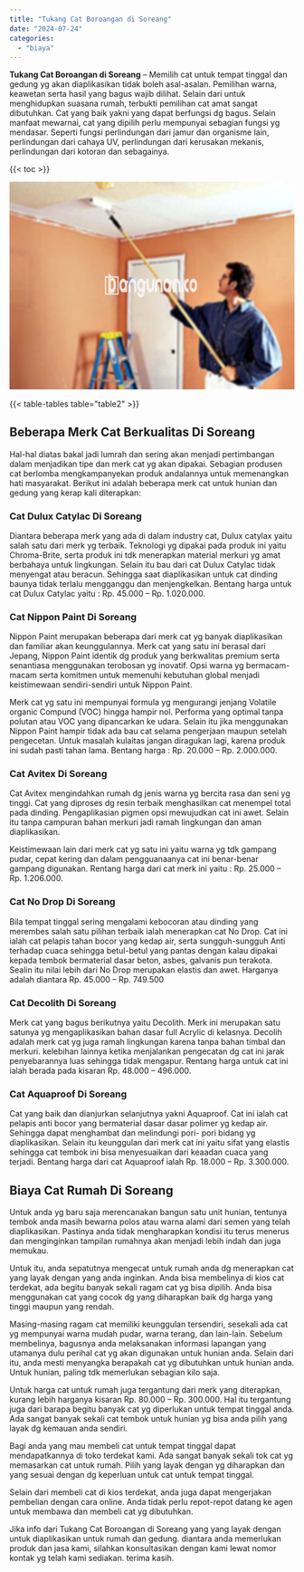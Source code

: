 ```yaml
---
title: "Tukang Cat Boroangan di Soreang"
date: "2024-07-24"
categories: 
  - "biaya"
---
```


**Tukang Cat Boroangan di Soreang** – Memilih cat untuk tempat tinggal dan gedung yg akan diaplikasikan tidak boleh asal-asalan. Pemilihan warna, keawetan serta hasil yang bagus wajib dilihat. Selain dari untuk menghidupkan suasana rumah, terbukti pemilihan cat amat sangat dibutuhkan. Cat yang baik yakni yang dapat berfungsi dg bagus. Selain manfaat mewarnai, cat yang dipilih perlu mempunyai sebagian fungsi yg mendasar. Seperti fungsi perlindungan dari jamur dan organisme lain, perlindungan dari cahaya UV, perlindungan dari kerusakan mekanis, perlindungan dari kotoran dan sebagainya.

{{< toc >}}

![Tukang Cat Boroangan di Soreang](/images/jasa-cat-murah08.png)

{{< table-tables table="table2" >}}

## Beberapa Merk Cat Berkualitas Di Soreang

Hal-hal diatas bakal jadi lumrah dan sering akan menjadi pertimbangan dalam menjadikan tipe dan merk cat yg akan dipakai. Sebagian produsen cat berlomba mengkampanyekan produk andalannya untuk memenangkan hati masyarakat. Berikut ini adalah beberapa merk cat untuk hunian dan gedung yang kerap kali diterapkan:

### Cat Dulux Catylac Di Soreang

Diantara beberapa merk yang ada di dalam industry cat, Dulux catylax yaitu salah satu dari merk yg terbaik. Teknologi yg dipakai pada produk ini yaitu Chroma-Brite, serta produk ini tdk menerapkan material merkuri yg amat berbahaya untuk lingkungan. Selain itu bau dari cat Dulux Catylac tidak menyengat atau beracun. Sehingga saat diaplikasikan untuk cat dinding baunya tidak terlalu mengganggu dan menjengkelkan. Bentang harga untuk cat Dulux Catylac yaitu : Rp. 45.000 – Rp. 1.020.000.

### Cat Nippon Paint Di Soreang

Nippon Paint merupakan beberapa dari merk cat yg banyak diaplikasikan dan familiar akan keunggulannya. Merk cat yang satu ini berasal dari Jepang, Nippon Paint identik dg produk yang berkwalitas premium serta senantiasa menggunakan terobosan yg inovatif. Opsi warna yg bermacam-macam serta komitmen untuk memenuhi kebutuhan global menjadi keistimewaan sendiri-sendiri untuk Nippon Paint.

Merk cat yg satu ini mempunyai formula yg mengurangi jenjang Volatile organic Compund (VOC) hingga hampir nol. Performa yang optimal tanpa polutan atau VOC yang dipancarkan ke udara. Selain itu jika menggunakan Nippon Paint hampir tidak ada bau cat selama pengerjaan maupun setelah pengecetan. Untuk masalah kulaitas jangan diragukan lagi, karena produk ini sudah pasti tahan lama. Bentang harga : Rp. 20.000 – Rp. 2.000.000.

### Cat Avitex Di Soreang

Cat Avitex mengindahkan rumah dg jenis warna yg bercita rasa dan seni yg tinggi. Cat yang diproses dg resin terbaik menghasilkan cat menempel total pada dinding. Pengaplikasian pigmen opsi mewujudkan cat ini awet. Selain itu tanpa campuran bahan merkuri jadi ramah lingkungan dan aman diaplikasikan.

Keistimewaan lain dari merk cat yg satu ini yaitu warna yg tdk gampang pudar, cepat kering dan dalam pengguanaanya cat ini benar-benar gampang digunakan. Rentang harga dari cat merk ini yaitu : Rp. 25.000 – Rp. 1.206.000.

### Cat No Drop Di Soreang

Bila tempat tinggal sering mengalami kebocoran atau dinding yang merembes salah satu pilihan terbaik ialah menerapkan cat No Drop. Cat ini ialah cat pelapis tahan bocor yang kedap air, serta sungguh-sungguh Anti terhadap cuaca sehingga betul-betul yang pantas dengan kalau dipakai kepada tembok bermaterial dasar beton, asbes, galvanis pun terakota. Sealin itu nilai lebih dari No Drop merupakan elastis dan awet. Harganya adalah diantara Rp. 45.000 – Rp. 749.500

### Cat Decolith Di Soreang

Merk cat yang bagus berikutnya yaitu Decolith. Merk ini merupakan satu satunya yg mengaplikasikan bahan dasar full Acrylic di kelasnya. Decolih adalah merk cat yg juga ramah lingkungan karena tanpa bahan timbal dan merkuri. kelebihan lainnya ketika menjalankan pengecatan dg cat ini jarak penyebarannya luas sehingga tidak mengapur. Rentang harga untuk cat ini ialah berada pada kisaran Rp. 48.000 – 496.000.

### Cat Aquaproof Di Soreang

Cat yang baik dan dianjurkan selanjutnya yakni Aquaproof. Cat ini ialah cat pelapis anti bocor yang bermaterial dasar dasar polimer yg kedap air. Sehingga dapat menghambat dan melindungi pori- pori bidang yg diaplikasikan. Selain itu keunggulan dari merk cat ini yaitu sifat yang elastis sehingga cat tembok ini bisa menyesuaikan dari keaadan cuaca yang terjadi. Bentang harga dari cat Aquaproof ialah Rp. 18.000 – Rp. 3.300.000.

## Biaya Cat Rumah Di Soreang

Untuk anda yg baru saja merencanakan bangun satu unit hunian, tentunya tembok anda masih bewarna polos atau warna alami dari semen yang telah diaplikasikan. Pastinya anda tidak mengharapkan kondisi itu terus menerus dan menginginkan tampilan rumahnya akan menjadi lebih indah dan juga memukau.

Untuk itu, anda sepatutnya mengecat untuk rumah anda dg menerapkan cat yang layak dengan yang anda inginkan. Anda bisa membelinya di kios cat terdekat, ada begitu banyak sekali ragam cat yg bisa dipilih. Anda bisa menggunakan cat yang cocok dg yang diharapkan baik dg harga yang tinggi maupun yang rendah.

Masing-masing ragam cat memiliki keunggulan tersendiri, sesekali ada cat yg mempunyai warna mudah pudar, warna terang, dan lain-lain. Sebelum membelinya, bagusnya anda melaksanakan informasi lapangan yang utamanya dulu perihal cat yg akan digunakan untuk hunian anda. Selain dari itu, anda mesti menyangka berapakah cat yg dibutuhkan untuk hunian anda. Untuk hunian, paling tdk memerlukan sebagian kilo saja.

Untuk harga cat untuk rumah juga tergantung dari merk yang diterapkan, kurang lebih harganya kisaran Rp. 80.000 – Rp. 300.000. Hal itu tergantung juga dari barapa begitu banyak cat yg diperlukan untuk tempat tinggal anda. Ada sangat banyak sekali cat tembok untuk hunian yg bisa anda pilih yang layak dg kemauan anda sendiri.

Bagi anda yang mau membeli cat untuk tempat tinggal dapat mendapatkannya di toko terdekat kami. Ada sangat banyak sekali tok cat yg memasarkan cat untuk rumah. Pilih yang layak dengan yg diharapkan dan yang sesuai dengan dg keperluan untuk cat untuk tempat tinggal.

Selain dari membeli cat di kios terdekat, anda juga dapat mengerjakan pembelian dengan cara online. Anda tidak perlu repot-repot datang ke agen untuk membawa dan membeli cat yg dibutuhkan.

Jika info dari Tukang Cat Boroangan di Soreang yang yang layak dengan untuk diaplikasikan untuk rumah dan gedung. diantara anda memerlukan produk dan jasa kami, silahkan konsultasikan dengan kami lewat nomor kontak yg telah kami sediakan. terima kasih.
